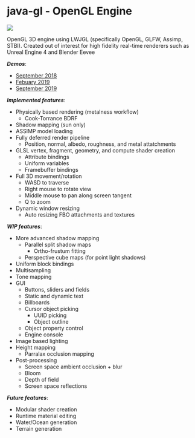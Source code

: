 # java-gl - OpenGL Engine

![](https://media.giphy.com/media/61Y9uDxnLjrJGmKcZx/giphy.gif)

OpenGL 3D engine using LWJGL (specifically OpenGL, GLFW, Assimp, STBI). 
Created out of interest for high fidelity real-time renderers such as Unreal Engine 4 and Blender Eevee

___Demos___:
   * [September 2018]
   * [Febuary 2019]
   * [September 2019]

___Implemented features___:
  * Physically based rendering (metalness workflow)
      * Cook-Torrance BDRF
  * Shadow mapping (sun only)
  * ASSIMP model loading
  * Fully deferred render pipeline
      * Position, normal, albedo, roughness, and metal attatchments
  * GLSL vertex, fragment, geometry, and compute shader creation
      * Attribute bindings
      * Uniform variables
      * Framebuffer bindings
  * Full 3D movement/rotation
     * WASD to traverse
     * Right mouse to rotate view
     * Middle mouse to pan along screen tangent
     * Q to zoom
  * Dynamic window resizing
     * Auto resizing FBO attachments and textures
  
___WIP features___:
  * More advanced shadow mapping
      * Parallel split shadow maps
           * Ortho-frustum fitting
      * Perspective cube maps (for point light shadows)
  * Uniform block bindings
  * Multisampling
  * Tone mapping
  * GUI
      * Buttons, sliders and fields
      * Static and dynamic text
      * Billboards
      * Cursor object picking
           * UUID picking
           * Object outline
      * Object property control
      * Engine console
  * Image based lighting
  * Height mapping
      * Parralax occlusion mapping
  * Post-processing
      * Screen space ambient occlusion + blur
      * Bloom
      * Depth of field
      * Screen space reflections
  
___Future features___:
  * Modular shader creation
  * Runtime material editing
  * Water/Ocean generation
  * Terrain generation
  
[September 2018]: https://www.youtube.com/watch?v=jU0Dm78wGI0&feature=youtu.be
[Febuary 2019]: https://www.youtube.com/watch?v=-DDIFM3aZWM&feature=youtu.be
[September 2019]: https://www.youtube.com/watch?v=Yf84O_FdyaQ